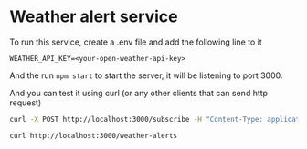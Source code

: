 # Weather alert service

To run this service, create a .env file and add the following line to it

```text
WEATHER_API_KEY=<your-open-weather-api-key>
````

And the run `npm start` to start the server, it will be listening to port 3000.

And you can test it using curl (or any other clients that can send http request)

```sh
curl -X POST http://localhost:3000/subscribe -H "Content-Type: application/json" -d '{"phone": "+1234567890", "city": "New York"}'

curl http://localhost:3000/weather-alerts
```
